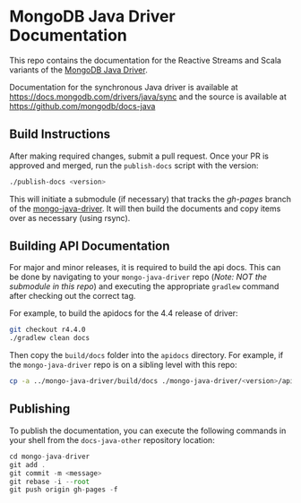 # MongoDB Java Driver Documentation

This repo contains the documentation for the Reactive Streams and Scala variants of the
[MongoDB Java Driver](https://github.com/mongodb/mongo-java-driver).

Documentation for the synchronous Java driver is available at
https://docs.mongodb.com/drivers/java/sync and the source is available at
https://github.com/mongodb/docs-java

## Build Instructions

After making required changes, submit a pull request. Once your PR is approved and merged, run the `publish-docs` script with the version:

```sh
./publish-docs <version>
```

This will initiate a submodule (if necessary) that tracks the *gh-pages* branch
of the [mongo-java-driver](https://github.com/mongodb/mongo-java-driver). It will
then build the documents and copy items over as necessary (using rsync).

## Building API Documentation

For major and minor releases, it is required to build the api docs. This
can be done by navigating to your `mongo-java-driver` repo (*Note: NOT the submodule in this repo*) and executing the appropriate `gradlew` command
after checking out the correct tag.

For example, to build the apidocs for the 4.4 release of driver:

```sh
git checkout r4.4.0
./gradlew clean docs
```

Then copy the `build/docs` folder into the `apidocs` directory. For example,
if the `mongo-java-driver` repo is on a sibling level with this repo:

```sh
cp -a ../mongo-java-driver/build/docs ./mongo-java-driver/<version>/apidocs
```

## Publishing

To publish the documentation, you can execute the following commands in your shell from the `docs-java-other` repository location:

```js
cd mongo-java-driver
git add .
git commit -m <message>
git rebase -i --root
git push origin gh-pages -f
```
